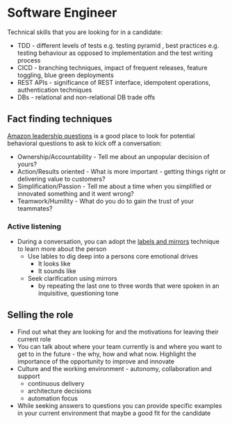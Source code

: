 # Software Engineer

Technical skills that you are looking for in a candidate:

* TDD - different levels of tests e.g. testing pyramid , best practices e.g. testing behaviour as opposed to implementation and the test writing process
* CICD - branching techniques, impact of frequent releases, feature toggling, blue green deployments
* REST APIs - significance of REST interface, idempotent operations, authentication techniques
* DBs - relational and non-relational DB trade offs

## Fact finding techniques

[Amazon leadership questions](https://www.yoreoyster.com/blog/amazon-leadership-principles-questions/) is a good place to look for potential behavioral questions to ask to kick off a conversation:

* Ownership/Accountability - Tell me about an unpopular decision of yours?
* Action/Results oriented - What is more important - getting things right or delivering value to customers?
* Simplification/Passion - Tell me about a time when you simplified or innovated something and it went wrong?
* Teamwork/Humility - What do you do to gain the trust of your teammates?

### Active listening
* During a conversation, you can adopt the [labels and mirrors](https://blog.blackswanltd.com/the-edge/7-negotiation-techniques-for-introverts) technique to learn more about the person 
  * Use lables to dig deep into a persons core emotional drives
    * It looks like
    * It sounds like
  * Seek clarification using mirrors
    * by repeating the last one to three words that were spoken in an inquisitive, questioning tone

## Selling the role

* Find out what they are looking for and the motivations for leaving their current role
* You can talk about where your team currently is and where you want to get to in the future - the why, how and what now. Highlight the importance of the opportunity to improve and innovate
* Culture and the working environment - autonomy, collaboration and support
  * continuous delivery
  * architecture decisions
  * automation focus
* While seeking answers to questions you can provide specific examples in your current environment that maybe a good fit for the candidate
